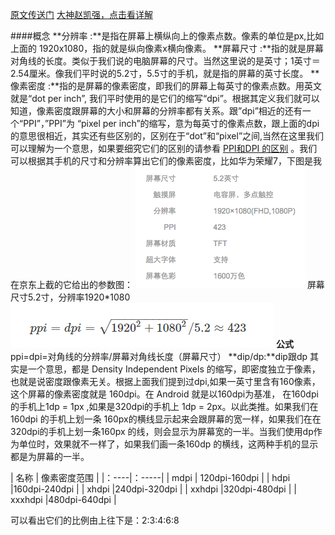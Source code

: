 
[原文传送门](http://blog.csdn.net/litengit/article/details/52005555)
[大神赵凯强，点击看详解](http://blog.csdn.net/zhaokaiqiang1992/article/details/45419023)


####概念
**分辨率 :**是指在屏幕上横纵向上的像素点数。像素的单位是px,比如上面的 1920x1080，指的就是纵向像素x横向像素。
**屏幕尺寸 :**指的就是屏幕对角线的长度。类似于我们说的电脑屏幕的尺寸。当然这里说的是英寸；1英寸＝2.54厘米。像我们平时说的5.2寸，5.5寸的手机，就是指的屏幕的英寸长度。
**像素密度 :**指的是屏幕的像素密度，即我们的屏幕上每英寸的像素点数。用英文就是“dot per inch”, 我们平时使用的是它们的缩写“dpi”。根据其定义我们就可以知道，像素密度跟屏幕的大小和屏幕的分辨率都有关系。跟”dpi”相近的还有一个“PPI”，”PPI”为 “pixel per inch”的缩写，意为每英寸的像素点数，跟上面的dpi 的意思很相近，其实还有些区别的，区别在于“dot”和“pixel”之间,当然在这里我们可以理解为一个意思，如果要细究它们的区别的请参看 [PPI和DPI 的区别](https://99designs.com/blog/tips/ppi-vs-dpi-whats-the-difference/) 。我们可以根据其手机的尺寸和分辨率算出它们的像素密度，比如华为荣耀7，下图是我在京东上截的它给出的参数图：
![](jpg/Android屏幕适配_01.png)
屏幕尺寸5.2寸，分辨率1920*1080
![](jpg/Android屏幕适配_02.png)
**公式** ppi=dpi=对角线的分辨率/屏幕对角线长度（屏幕尺寸）
**dip/dp:**dip跟dp 其实是一个意思，都是 Density Independent Pixels 的缩写，即密度独立于像素，也就是说密度跟像素无关。根据上面我们提到过dpi,如果一英寸里含有160像素，这个屏幕的像素密度就是 160dpi。在 Android 就是以160dpi为基准， 在160dpi的手机上1dp = 1px ,如果是320dpi的手机上 1dp = 2px。以此类推。如果我们在 160dpi 的手机上划一条 160px的横线显示起来会跟屏幕的宽一样，如果我们在在320dpi的手机上划一条160px 的线，则会显示为屏幕宽的一半。当我们使用dp作为单位时，效果就不一样了，如果我们画一条160dp 的横线，这两种手机的显示都是为屏幕的一半。

| 名称 | 像素密度范围 |
|：----|：-----|
| mdpi     | 120dpi-160dpi |
| hdpi     |160dpi-240dpi |
| xhdpi    |240dpi-320dpi |
| xxhdpi   |320dpi-480dpi |
| xxxhdpi  |480dpi-640dpi |

可以看出它们的比例由上往下是：2:3:4:6:8